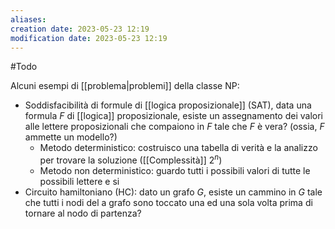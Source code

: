 ```yaml
---
aliases: 
creation date: 2023-05-23 12:19
modification date: 2023-05-23 12:19
---
```


#Todo


Alcuni esempi di [[problema|problemi]] della classe NP:
- Soddisfacibilità di formule di [[logica proposizionale]] (SAT), data una formula $F$ di [[logica]] proposizionale, esiste un assegnamento dei valori alle lettere proposizionali che compaiono in $F$ tale che $F$ è vera? (ossia, $F$ ammette un modello?)
  - Metodo deterministico: costruisco una tabella di verità e la analizzo per trovare la soluzione ([[Complessità]] $2^n$)
  - Metodo non deterministico: guardo tutti i possibili valori di tutte le possibili lettere e si
- Circuito hamiltoniano (HC): dato un grafo $G$, esiste un cammino in $G$ tale che tutti i nodi del a grafo sono toccato una ed una sola volta prima di tornare al nodo di partenza?